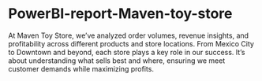 # PowerBI-report-Maven-toy-store
At Maven Toy Store, we’ve analyzed order volumes, revenue insights, and profitability across different products and store locations. From Mexico City to Downtown and beyond, each store plays a key role in our success. It’s about understanding what sells best and where, ensuring we meet customer demands while maximizing profits.
